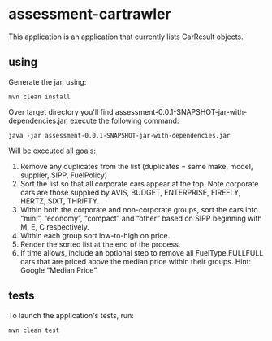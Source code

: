 # assessment-cartrawler

This application is an application that currently lists CarResult objects.

## using

Generate the jar, using:

```
mvn clean install
``` 

Over target directory you'll find assessment-0.0.1-SNAPSHOT-jar-with-dependencies.jar, execute the following command:

```
java -jar assessment-0.0.1-SNAPSHOT-jar-with-dependencies.jar 
``` 
Will be executed all goals:

1. Remove any duplicates from the list (duplicates = same make, model, supplier, SIPP, FuelPolicy)
2. Sort the list so that all corporate cars appear at the top. Note corporate cars are those supplied by AVIS, BUDGET, ENTERPRISE, FIREFLY, HERTZ, SIXT, THRIFTY.
3. Within both the corporate and non-corporate groups, sort the cars into “mini”, “economy”, “compact” and “other” based on SIPP beginning with M, E, C respectively.
4. Within each group sort low-to-high on price.
5. Render the sorted list at the end of the process.
6. If time allows, include an optional step to remove all FuelType.FULLFULL cars that are priced above the median price within their groups. Hint: Google “Median Price”.

## tests

To launch the application's tests, run:

```
mvn clean test
``` 

